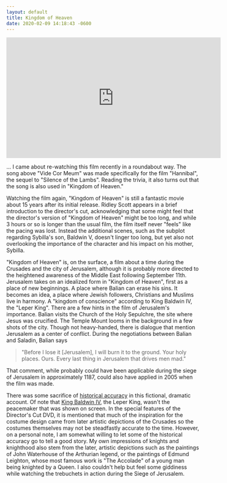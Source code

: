 ```yaml
---
layout: default
title: Kingdom of Heaven
date: 2020-02-09 14:18:43 -0600
---
```

<div class="video-container">
<iframe width="560" height="315" src="https://www.youtube.com/embed/DRsnMGA5H1k" frameborder="0" allow="accelerometer; autoplay; encrypted-media; gyroscope; picture-in-picture" allowfullscreen></iframe>
</div>

... I came about re-watching this film recently in a roundabout way. The song above "Vide Cor Meum" was made specifically for the film "Hannibal", the sequel to "Silence of the Lambs". Reading the trivia, it also turns out that the song is also used in "Kingdom of Heaven." 

Watching the film again, "Kingdom of Heaven" is still a fantastic movie about 15 years after its initial release. Ridley Scott appears in a brief introduction to the director's cut, acknowledging that some might feel that the director's version of "Kingdom of Heaven" might be too long, and while 3 hours or so is longer than the usual film, the film itself never "feels" like the pacing was lost. Instead the additional scenes, such as the subplot regarding Sybilla's son, Baldwin V, doesn't linger too long, but yet also not overlooking the importance of the character and his impact on his mother, Sybilla.

"Kingdom of Heaven" is, on the surface, a film about a time during the Crusades and the city of Jerusalem, although it is probably more directed to the heightened awareness of the Middle East following September 11th. Jerusalem takes on an idealized form in "Kingdom of Heaven", first as a place of new beginnings. A place where Balian can erase his sins. It becomes an idea, a place where Jewish followers, Christians and Muslims live in harmony. A "kingdom of conscience" according to King Baldwin IV, the "Leper King". There are a few hints in the film of Jerusalem's importance. Balian visits the Church of the Holy Sepulchre, the site where Jesus was crucified. The Temple Mount looms in the background in a few shots of the city. Though not heavy-handed, there is dialogue that mention Jerusalem as a center of conflict. During the negotiations between Balian and Saladin, Balian says 

> <p>"Before I lose it [Jerusalem], I will burn it to the ground. Your holy places. Ours. Every last thing in Jerusalem that drives men mad."</p>

That comment, while probably could have been applicable during the siege of Jerusalem in approximately 1187, could also have applied in 2005 when the film was made.

There was some sacrifice of [historical accuracy](https://en.wikipedia.org/wiki/Kingdom_of_Heaven_(film)#Historical_accuracy) in this fictional, dramatic account. Of note that [King Baldwin IV](https://en.wikipedia.org/wiki/Baldwin_IV_of_Jerusalem), the Leper King, wasn't the peacemaker that was shown on screen. In the special features of the Director's Cut DVD, it is mentioned that much of the inspiration for the costume design came from later artistic depictions of the Crusades so the costumes themselves may not be steadfastly accurate to the time. However, on a personal note, I am somewhat willing to let some of the historical accuracy go to tell a good story. My own impressions of knights and knighthood also stem from the later, artistic depictions such as the paintings of John Waterhouse of the Arthurian legend, or the paintings of Edmund Leighton, whose most famous work is "The Accolade" of a young man being knighted by a Queen. I also couldn't help but feel some giddiness while watching the trebuchets in action during the Siege of Jerusalem.
